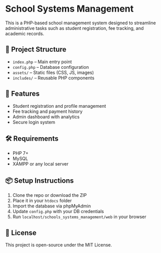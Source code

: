 # School Systems Management

This is a PHP-based school management system designed to streamline administrative tasks such as student registration, fee tracking, and academic records.

## 📁 Project Structure
- `index.php` – Main entry point
- `config.php` – Database configuration
- `assets/` – Static files (CSS, JS, images)
- `includes/` – Reusable PHP components

## 🚀 Features
- Student registration and profile management
- Fee tracking and payment history
- Admin dashboard with analytics
- Secure login system

## 🛠️ Requirements
- PHP 7+
- MySQL
- XAMPP or any local server

## 📦 Setup Instructions
1. Clone the repo or download the ZIP
2. Place it in your `htdocs` folder
3. Import the database via phpMyAdmin
4. Update `config.php` with your DB credentials
5. Run `localhost/schools_systems_management/web` in your browser

## 📄 License
This project is open-source under the MIT License.
